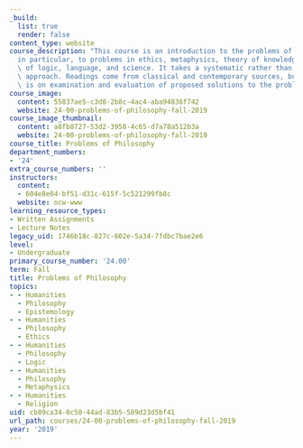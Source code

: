 ```yaml
---
_build:
  list: true
  render: false
content_type: website
course_description: "This course is an introduction to the problems of philosophy\u2014\
  in particular, to problems in ethics, metaphysics, theory of knowledge, and philosophy\
  \ of logic, language, and science. It takes a systematic rather than historical\
  \ approach. Readings come from classical and contemporary sources, but emphasis\
  \ is on examination and evaluation of proposed solutions to the problems.\n"
course_image:
  content: 55837ae5-c3d8-2b8c-4ac4-aba94836f742
  website: 24-00-problems-of-philosophy-fall-2019
course_image_thumbnail:
  content: a8fb8727-53d2-3958-4c65-d7a78a512b3a
  website: 24-00-problems-of-philosophy-fall-2019
course_title: Problems of Philosophy
department_numbers:
- '24'
extra_course_numbers: ''
instructors:
  content:
  - 604e8e04-bf51-d31c-615f-5c521299fb8c
  website: ocw-www
learning_resource_types:
- Written Assignments
- Lecture Notes
legacy_uid: 1746b18c-827c-602e-5a34-7fdbc7bae2e6
level:
- Undergraduate
primary_course_number: '24.00'
term: Fall
title: Problems of Philosophy
topics:
- - Humanities
  - Philosophy
  - Epistemology
- - Humanities
  - Philosophy
  - Ethics
- - Humanities
  - Philosophy
  - Logic
- - Humanities
  - Philosophy
  - Metaphysics
- - Humanities
  - Religion
uid: cb89ca34-0c50-44ad-83b5-589d23d5bf41
url_path: courses/24-00-problems-of-philosophy-fall-2019
year: '2019'
---
```

